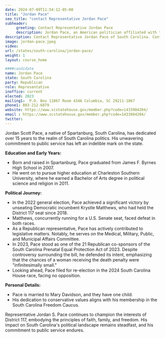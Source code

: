 ```yaml
---
date: 2024-07-09T11:54:12-05:00
title: "Jordan Pace"
seo_title: "contact Representative Jordan Pace"
subheader:
     greeting: Contact Representative Jordan Pace
     description: Jordan Pace, an American politician affiliated with the Republican Party, assumed office as a member of the South Carolina House of Representatives, representing District 117, on November 14, 2022.
description: Contact Representative Jordan Pace of South Carolina. Contact information for Jordan Pace includes email address, phone number, and mailing address.
image: jordan-pace.jpeg
video:
url: /states/south-carolina/jordan-pace/
weight: 1
layout: course_home

####candidate
name: Jordan Pace
state: South Carolina
party: Republican
role: Representative
inoffice: current
elected: 2023
mailing1:  P.O. Box 11867 Room 434A Columbia, SC 29211-1867
phone1: 803-212-6879
website: https://www.scstatehouse.gov/member.php?code=1433984204/
email : https://www.scstatehouse.gov/member.php?code=1433984204/
twitter: 
---
```

Jordan Scott Pace, a native of Spartanburg, South Carolina, has dedicated over 15 years to the realm of South Carolina politics. His unwavering commitment to public service has left an indelible mark on the state.

**Education and Early Years:**
- Born and raised in Spartanburg, Pace graduated from James F. Byrnes High School in 2007.
- He went on to pursue higher education at Charleston Southern University, where he earned a Bachelor of Arts degree in political science and religion in 2011.

**Political Journey:**
- In the 2022 general election, Pace achieved a significant victory by unseating Democratic incumbent Krystle Matthews, who had held the District 117 seat since 2018.
- Matthews, concurrently running for a U.S. Senate seat, faced defeat in both races.
- As a Republican representative, Pace has actively contributed to legislative matters. Notably, he serves on the Medical, Military, Public, and Municipal Affairs Committee.
- In 2023, Pace stood as one of the 21 Republican co-sponsors of the South Carolina Prenatal Equal Protection Act of 2023. Despite controversy surrounding the bill, he defended its intent, emphasizing that the chances of a woman receiving the death penalty were "infinitesimally small."
- Looking ahead, Pace filed for re-election in the 2024 South Carolina House race, facing no opposition.

**Personal Details:**
- Pace is married to Mary Davidson, and they have one child.
- His dedication to conservative values aligns with his membership in the South Carolina Freedom Caucus.

Representative Jordan S. Pace continues to champion the interests of District 117, embodying the principles of faith, family, and freedom. His impact on South Carolina's political landscape remains steadfast, and his commitment to public service endures.
